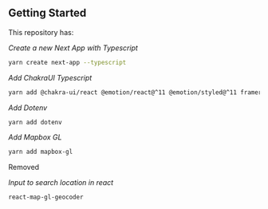 ## Getting Started

This repository has:

_Create a new Next App with Typescript_

```sh
yarn create next-app --typescript
```

_Add ChakraUI Typescript_

```sh
yarn add @chakra-ui/react @emotion/react@^11 @emotion/styled@^11 framer-motion@^5

```

_Add Dotenv_

```sh
yarn add dotenv
```

_Add Mapbox GL_

```sh
yarn add mapbox-gl
```

Removed

<!-- _Input to search location_

```sh
yarn add @mapbox/mapbox-gl-geocoder
``` -->

_Input to search location in react_

```sh
react-map-gl-geocoder
```
